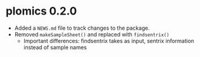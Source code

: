 # plomics 0.2.0

* Added a `NEWS.md` file to track changes to the package.
* Removed `makeSampleSheet()` and replaced with `findsentrix()`
  * Important differences: findsentrix takes as input, sentrix information instead of sample names